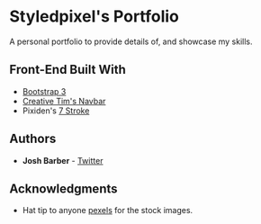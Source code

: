 # Styledpixel's Portfolio

A personal portfolio to provide details of, and showcase my skills.

## Front-End Built With

* [Bootstrap 3](http://getbootstrap.com/)
* [Creative Tim's Navbar](http://www.creative-tim.com/product/navbar-with-icons)
* Pixiden's [7 Stroke](http://themes-pixeden.com/font-demos/7-stroke/)

## Authors

* **Josh Barber** - [Twitter](https://twitter.com/styledpixel)

## Acknowledgments

* Hat tip to anyone [pexels](https://www.pexels.com/) for the stock images.
